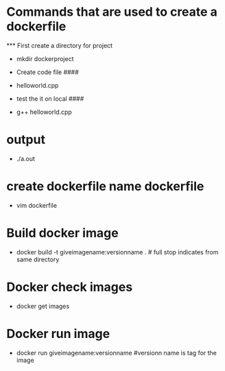 # Commands that are used to create a dockerfile

*** First create a directory for project 
- mkdir dockerproject

* Create code file ####
- helloworld.cpp

* test the it on local ####
- g++ helloworld.cpp

# output ####
- ./a.out

# create dockerfile name dockerfile ####
- vim dockerfile

# Build docker image ####
- docker build -t giveimagename:versionname . # full stop indicates from same directory

# Docker check images
- docker get images

# Docker run image
- docker run giveimagename:versionname    #versionn name is tag for the image 
